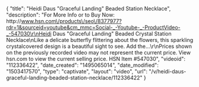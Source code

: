 {
    "title": "Heidi Daus \"Graceful Landing\" Beaded Station Necklace",
    "description": "For More Info or to Buy Now: http:\/\/www.hsn.com\/products\/seo\/8377977?rdr=1&sourceid=youtube&cm_mmc=Social-_-Youtube-_-ProductVideo-_-547030\r\nHeidi Daus \"Graceful Landing\" Beaded Crystal Station Necklace\nLike a delicate butterfly flittering about the flowers, this sparkling crystalcovered design is a beautiful sight to see. Add the...\r\nPrices shown on the previously recorded video may not represent the current price.  View hsn.com to view the current selling price. HSN Item #547030",
    "videoid": "112336422",
    "date_created": "1495065014",
    "date_modified": "1503417570",
    "type": "captivate",
    "layout": "video",
    "url": "\/v\/heidi-daus-graceful-landing-beaded-station-necklace\/112336422"
}
